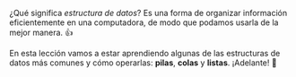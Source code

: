 ¿Qué significa _estructura de datos_? Es una forma de organizar información eficientemente en una computadora, de modo que podamos usarla de la mejor manera. :thumbsup:

En esta lección vamos a estar aprendiendo algunas de las estructuras de datos más comunes y cómo operarlas: **pilas**, **colas** y **listas**. ¡Adelante! :muscle: